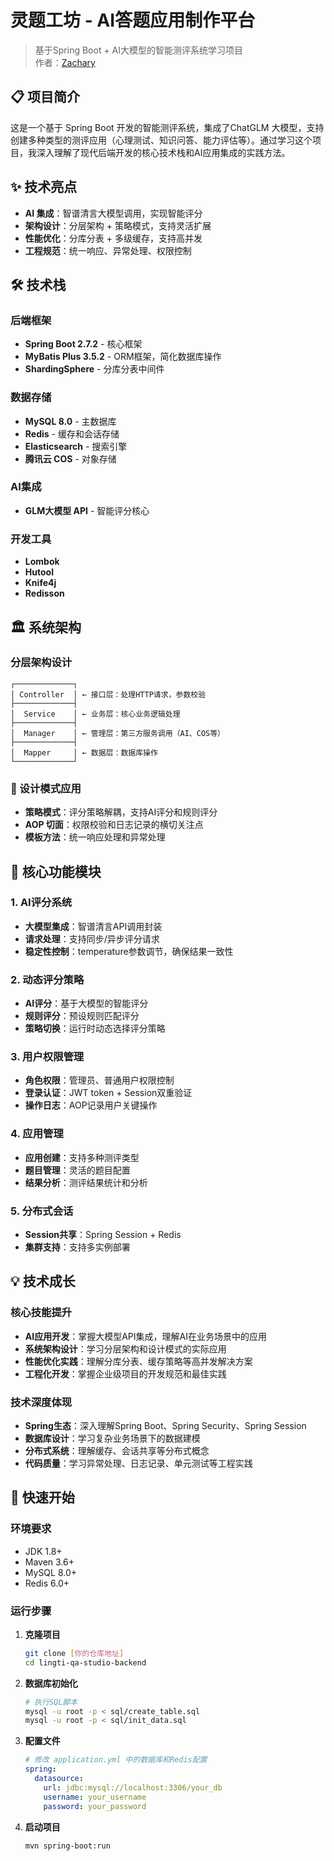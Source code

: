 # 灵题工坊 - AI答题应用制作平台

> 基于Spring Boot + AI大模型的智能测评系统学习项目  
> 作者：[Zachary](https://github.com/Zhangziqiang997/)

## 📋 项目简介

这是一个基于 Spring Boot 开发的智能测评系统，集成了ChatGLM
大模型，支持创建多种类型的测评应用（心理测试、知识问答、能力评估等）。通过学习这个项目，我深入理解了现代后端开发的核心技术栈和AI应用集成的实践方法。

## ✨ 技术亮点

- **AI 集成**：智谱清言大模型调用，实现智能评分
- **架构设计**：分层架构 + 策略模式，支持灵活扩展
- **性能优化**：分库分表 + 多级缓存，支持高并发
- **工程规范**：统一响应、异常处理、权限控制

## 🛠️ 技术栈

### 后端框架
- **Spring Boot 2.7.2** - 核心框架
- **MyBatis Plus 3.5.2** - ORM框架，简化数据库操作
- **ShardingSphere** - 分库分表中间件

### 数据存储
- **MySQL 8.0** - 主数据库
- **Redis** - 缓存和会话存储
- **Elasticsearch** - 搜索引擎
- **腾讯云 COS** - 对象存储

### AI集成
- **GLM大模型 API** - 智能评分核心

### 开发工具
- **Lombok**
- **Hutool**
- **Knife4j**
- **Redisson**

## 🏛️ 系统架构

### 分层架构设计
```
┌─────────────┐
│ Controller  │ ← 接口层：处理HTTP请求，参数校验
├─────────────┤
│  Service    │ ← 业务层：核心业务逻辑处理
├─────────────┤
│  Manager    │ ← 管理层：第三方服务调用（AI、COS等）
├─────────────┤
│  Mapper     │ ← 数据层：数据库操作
└─────────────┘
```

### 🎨 设计模式应用
- **策略模式**：评分策略解耦，支持AI评分和规则评分
- **AOP 切面**：权限校验和日志记录的横切关注点
- **模板方法**：统一响应处理和异常处理

## 🚀 核心功能模块

### 1. AI评分系统
- **大模型集成**：智谱清言API调用封装
- **请求处理**：支持同步/异步评分请求
- **稳定性控制**：temperature参数调节，确保结果一致性

### 2. 动态评分策略
- **AI评分**：基于大模型的智能评分
- **规则评分**：预设规则匹配评分
- **策略切换**：运行时动态选择评分策略

### 3. 用户权限管理
- **角色权限**：管理员、普通用户权限控制
- **登录认证**：JWT token + Session双重验证
- **操作日志**：AOP记录用户关键操作

### 4. 应用管理
- **应用创建**：支持多种测评类型
- **题目管理**：灵活的题目配置
- **结果分析**：测评结果统计和分析

### 5. 分布式会话
- **Session共享**：Spring Session + Redis
- **集群支持**：支持多实例部署

## 💡 技术成长

### 核心技能提升
- **AI应用开发**：掌握大模型API集成，理解AI在业务场景中的应用
- **系统架构设计**：学习分层架构和设计模式的实际应用
- **性能优化实践**：理解分库分表、缓存策略等高并发解决方案
- **工程化开发**：掌握企业级项目的开发规范和最佳实践

### 技术深度体现
- **Spring生态**：深入理解Spring Boot、Spring Security、Spring Session
- **数据库设计**：学习复杂业务场景下的数据建模
- **分布式系统**：理解缓存、会话共享等分布式概念
- **代码质量**：学习异常处理、日志记录、单元测试等工程实践

## 🚀 快速开始

### 环境要求
- JDK 1.8+
- Maven 3.6+
- MySQL 8.0+
- Redis 6.0+

### 运行步骤
1. **克隆项目**
   ```bash
   git clone [你的仓库地址]
   cd lingti-qa-studio-backend
   ```

2. **数据库初始化**
   ```bash
   # 执行SQL脚本
   mysql -u root -p < sql/create_table.sql
   mysql -u root -p < sql/init_data.sql
   ```

3. **配置文件**
   ```yaml
   # 修改 application.yml 中的数据库和Redis配置
   spring:
     datasource:
       url: jdbc:mysql://localhost:3306/your_db
       username: your_username
       password: your_password
   ```

4. **启动项目**
   ```bash
   mvn spring-boot:run
   ```